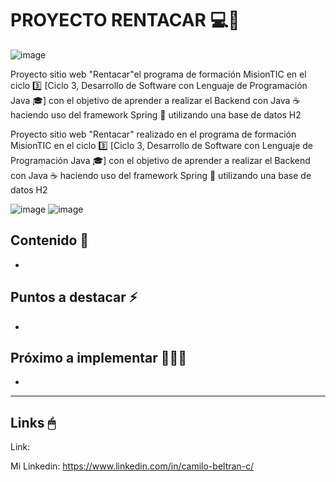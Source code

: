 # PROYECTO RENTACAR 💻🚗

![image](https://user-images.githubusercontent.com/96300875/166295060-3e58573e-082e-40a5-b562-de9922863606.png)


Proyecto sitio web "Rentacar"el programa de formación MisionTIC en el ciclo 3️⃣ [Ciclo 3, Desarrollo de Software con Lenguaje de Programación Java 🎓] con el objetivo de aprender a realizar el Backend con Java ☕ haciendo uso del framework Spring 🍃 utilizando una base de datos H2 





Proyecto sitio web "Rentacar" realizado en el programa de formación MisionTIC en el ciclo 3️⃣ [Ciclo 3, Desarrollo de Software con Lenguaje de Programación Java 🎓] con el objetivo de aprender a realizar el Backend con Java ☕ haciendo uso del framework Spring 🍃 utilizando una base de datos H2 


![image](https://user-images.githubusercontent.com/96300875/166294546-5971bf57-5351-4935-81ff-d7cdbe8ae854.png)
![image](https://user-images.githubusercontent.com/96300875/166294636-82dbbedc-d191-438e-9d20-d63727862a73.png)



## Contenido 📖

- 

## Puntos a destacar ⚡

- 

## Próximo a implementar 🚧🔧🔨

- 

------------------------------------

## Links 🖱

Link: 

Mi Linkedin: https://www.linkedin.com/in/camilo-beltran-c/
